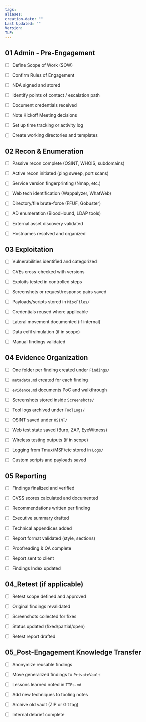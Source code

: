 ```yaml
---
tags: 
aliases: 
creation-date: ""
Last Updated: ""
Version: 
TLP:
---
```


##  01 Admin - Pre-Engagement

- [ ] Define Scope of Work (SOW)
- [ ] Confirm Rules of Engagement
- [ ] NDA signed and stored
- [ ] Identify points of contact / escalation path
- [ ] Document credentials received
- [ ] Note Kickoff Meeting decisions
- [ ] Set up time tracking or activity log
- [ ] Create working directories and templates



##  02 Recon & Enumeration

- [ ] Passive recon complete (OSINT, WHOIS, subdomains)
- [ ] Active recon initiated (ping sweep, port scans)
- [ ] Service version fingerprinting (Nmap, etc.)
- [ ] Web tech identification (Wappalyzer, WhatWeb)
- [ ] Directory/file brute-force (FFUF, Gobuster)
- [ ] AD enumeration (BloodHound, LDAP tools)
- [ ] External asset discovery validated
- [ ] Hostnames resolved and organized



##  03 Exploitation

- [ ] Vulnerabilities identified and categorized
- [ ] CVEs cross-checked with versions
- [ ] Exploits tested in controlled steps
- [ ] Screenshots or request/response pairs saved
- [ ] Payloads/scripts stored in `MiscFiles/`
- [ ] Credentials reused where applicable
- [ ] Lateral movement documented (if internal)
- [ ] Data exfil simulation (if in scope)
- [ ] Manual findings validated



##  04 Evidence Organization

- [ ] One folder per finding created under `Findings/`
- [ ] `metadata.md` created for each finding
- [ ] `evidence.md` documents PoC and walkthrough
- [ ] Screenshots stored inside `Screenshots/`
- [ ] Tool logs archived under `ToolLogs/`
- [ ] OSINT saved under `OSINT/`
- [ ] Web test state saved (Burp, ZAP, EyeWitness)
- [ ] Wireless testing outputs (if in scope)
- [ ] Logging from Tmux/MSF/etc stored in `Logs/`
- [ ] Custom scripts and payloads saved



##  05 Reporting

- [ ] Findings finalized and verified
- [ ] CVSS scores calculated and documented
- [ ] Recommendations written per finding
- [ ] Executive summary drafted
- [ ] Technical appendices added
- [ ] Report format validated (style, sections)
- [ ] Proofreading & QA complete
- [ ] Report sent to client
- [ ] Findings Index updated


##  04_Retest (if applicable)

- [ ] Retest scope defined and approved
- [ ] Original findings revalidated
- [ ] Screenshots collected for fixes
- [ ] Status updated (fixed/partial/open)
- [ ] Retest report drafted


##  05_Post-Engagement Knowledge Transfer

- [ ] Anonymize reusable findings
- [ ] Move generalized findings to `PrivateVault`
- [ ] Lessons learned noted in `TTPs.md`
- [ ] Add new techniques to tooling notes
- [ ] Archive old vault (ZIP or Git tag)
- [ ] Internal debrief complete

